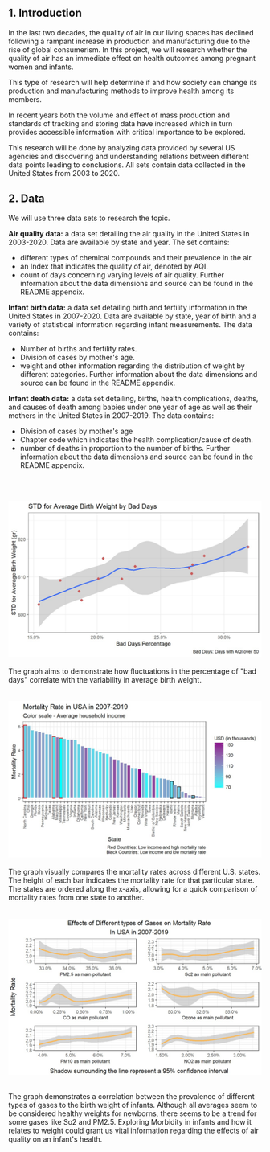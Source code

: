## 1. Introduction
In the last two decades, the quality of air in our living spaces has declined following a rampant increase in production and manufacturing due to the rise of global consumerism. In this project, we will research whether the quality of air has an immediate effect on health outcomes among pregnant women and infants.

This type of research will help determine if and how society can change its production and manufacturing methods to improve health among its members.

In recent years both the volume and effect of mass production and standards of tracking and storing data have increased which in turn provides accessible information with critical importance to be explored.

This research will be done by analyzing data provided by several US agencies and discovering and understanding relations between different data points leading to conclusions. All sets contain data collected in the United States from 2003 to 2020.

## 2. Data

We will use three data sets to research the topic.

**Air quality data:**
a data set detailing the air quality in the United States in 2003-2020.
Data are available by state and year. 
The set contains:
- different types of chemical compounds and their prevalence in the air.
- an Index that indicates the quality of air, denoted by AQI.
- count of days concerning varying levels of air quality.
Further information about the data dimensions and source can be found in the README appendix.

**Infant birth data:**
a data set detailing birth and fertility information in the United States in 2007-2020.
Data are available by state, year of birth and a variety of statistical information regarding infant measurements.
The data contains:
- Number of births and fertility rates.
- Division of cases by mother's age.
- weight and other information regarding the distribution of weight by different categories.
Further information about the data dimensions and source can be found in the README appendix.

**Infant death data:**
a data set detailing, births, health complications, deaths, and causes of death among babies under one year of age as well as their mothers in the United States in 2007-2019.
The data contains:
- Division of cases by mother's age
- Chapter code which indicates the health complication/cause of death.
- number of deaths in proportion to the number of births.
Further information about the data dimensions and source can be found in the README appendix.
<br />
<br />


![Local Image](./picture1.jpeg)
<br />
<br />
The graph aims to demonstrate how fluctuations in the percentage of "bad days" correlate with the variability in average birth weight. 
<br />
<br />
<br />
![Local Image](./picture3.jpeg)
<br />
<br />
The graph visually compares the mortality rates across different U.S. states. The height of each bar indicates the mortality rate for that particular state. The states are ordered along the x-axis, allowing for a quick comparison of mortality rates from one state to another.
<br />
<br />
<br />
![Local Image](./picture2.jpeg)
<br />
<br />

The graph demonstrates a correlation between the prevalence of different types of gases to the birth weight of infants.
Although all averages seem to be considered healthy weights for newborns, there seems to be a trend for some gases like So2 and PM2.5.
Exploring Morbidity in infants and how it relates to weight could grant us vital information regarding the effects of air quality on an infant's health.
<br />
<br />
